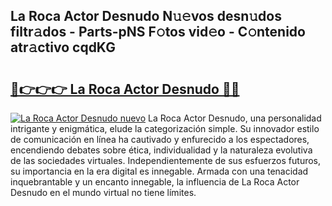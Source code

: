## La Roca Actor Desnudo N𝚞𝚎vos desn𝚞dos filtr𝚊dos - Parts-pNS F𝚘tos vid𝚎o - C𝚘ntenido atr𝚊ctivo cqdKG

# <h2><a href="http://mbaxxra.tromn.icu/?c=La+Roca+Actor+Desnudo">🔗👉👉👉 La Roca Actor Desnudo 🔗🔗</a></h2>

[![La Roca Actor Desnudo nuevo](https://i.imgur.com/pEAQMta.gif)](http://mbaxxra.tromn.icu/?c=La+Roca+Actor+Desnudo)
La Roca Actor Desnudo, una personalidad intrigante y enigmática, elude la categorización simple. Su innovador estilo de comunicación en línea ha cautivado y enfurecido a los espectadores, encendiendo debates sobre ética, individualidad y la naturaleza evolutiva de las sociedades virtuales. Independientemente de sus esfuerzos futuros, su importancia en la era digital es innegable. Armada con una tenacidad inquebrantable y un encanto innegable, la influencia de La Roca Actor Desnudo en el mundo virtual no tiene límites.
